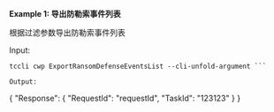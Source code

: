 **Example 1: 导出防勒索事件列表**

根据过滤参数导出防勒索事件列表

Input: 

```
tccli cwp ExportRansomDefenseEventsList --cli-unfold-argument ```

Output: 
```
{
    "Response": {
        "RequestId": "requestId",
        "TaskId": "123123"
    }
}
```

